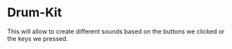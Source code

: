 # Drum-Kit

This will allow to create different sounds based on the buttons we clicked or the keys we pressed.

